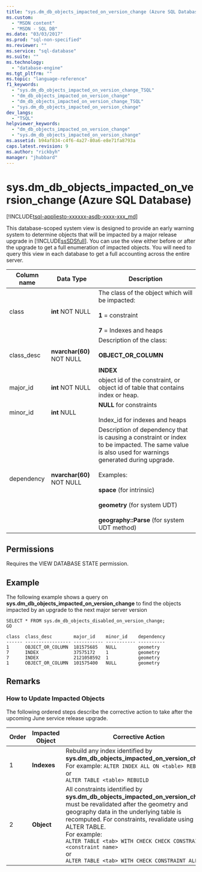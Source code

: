 ```yaml
---
title: "sys.dm_db_objects_impacted_on_version_change (Azure SQL Database) | Microsoft Docs"
ms.custom: 
  - "MSDN content"
  - "MSDN - SQL DB"
ms.date: "03/03/2017"
ms.prod: "sql-non-specified"
ms.reviewer: ""
ms.service: "sql-database"
ms.suite: ""
ms.technology: 
  - "database-engine"
ms.tgt_pltfrm: ""
ms.topic: "language-reference"
f1_keywords: 
  - "sys.dm_db_objects_impacted_on_version_change_TSQL"
  - "dm_db_objects_impacted_on_version_change"
  - "dm_db_objects_impacted_on_version_change_TSQL"
  - "sys.dm_db_objects_impacted_on_version_change"
dev_langs: 
  - "TSQL"
helpviewer_keywords: 
  - "dm_db_objects_impacted_on_version_change"
  - "sys.dm_db_objects_impacted_on_version_change"
ms.assetid: b94af834-c4f6-4a27-80a6-e8e71fa8793a
caps.latest.revision: 9
ms.author: "rickbyh"
manager: "jhubbard"
---
```

# sys.dm_db_objects_impacted_on_version_change (Azure SQL Database)
[!INCLUDE[tsql-appliesto-xxxxxx-asdb-xxxx-xxx_md](../../../relational-databases/reference/system-catalog-views/includes/tsql-appliesto-xxxxxx-asdb-xxxx-xxx-md.md)]

  This database-scoped system view is designed to provide an early warning system to determine objects that will be impacted by a major release upgrade in [!INCLUDE[ssSDSfull](../../../analysis-services/multidimensional-models/includes/sssdsfull-md.md)]. You can use the view either before or after the upgrade to get a full enumeration of impacted objects. You will need to query this view in each database to get a full accounting across the entire server.  
  
|Column name|Data Type|Description|  
|-----------------|---------------|-----------------|  
|class|**int** NOT NULL|The class of the object which will be impacted:<br /><br /> **1** = constraint<br /><br /> **7** = Indexes and heaps|  
|class_desc|**nvarchar(60)** NOT NULL|Description of the class:<br /><br /> **OBJECT_OR_COLUMN**<br /><br /> **INDEX**|  
|major_id|**int** NOT NULL|object id of the constraint, or object id of table that contains index or heap.|  
|minor_id|**int** NULL|**NULL** for constraints<br /><br /> Index_id for indexes and heaps|  
|dependency|**nvarchar(60)** NOT NULL|Description of dependency that is causing a constraint or index to be impacted. The same value is also used for warnings generated during upgrade.<br /><br /> Examples:<br /><br /> **space** (for intrinsic)<br /><br /> **geometry** (for system UDT)<br /><br /> **geography::Parse** (for system UDT method)|  
  
## Permissions  
 Requires the VIEW DATABASE STATE permission.  
  
## Example  
 The following example shows a query on **sys.dm_db_objects_impacted_on_version_change** to find the objects impacted by an upgrade to the next major server version  
  
```  
SELECT * FROM sys.dm_db_objects_disabled_on_version_change;  
GO  
```  
  
```  
class  class_desc        major_id    minor_id    dependency                       
------ ----------------- ----------- ----------- ----------   
1      OBJECT_OR_COLUMN  181575685   NULL        geometry                        
7      INDEX             37575172    1           geometry                        
7      INDEX             2121058592  1           geometry                        
1      OBJECT_OR_COLUMN  101575400   NULL        geometry     
```  
  
## Remarks  
  
### How to Update Impacted Objects  
 The following ordered steps describe the corrective action to take after the upcoming June service release upgrade.  
  
|Order|Impacted Object|Corrective Action|  
|-----------|---------------------|-----------------------|  
|1|**Indexes**|Rebuild any index identified by **sys.dm_db_objects_impacted_on_version_change** For example:  `ALTER INDEX ALL ON <table> REBUILD`<br />or<br />`ALTER TABLE <table> REBUILD`|  
|2|**Object**|All constraints identified by **sys.dm_db_objects_impacted_on_version_change** must be revalidated after the geometry and geography data in the underlying table is recomputed. For constraints, revalidate using ALTER TABLE. <br />For example: <br />`ALTER TABLE <tab> WITH CHECK CHECK CONSTRAINT <constraint name>`<br />or<br />`ALTER TABLE <tab> WITH CHECK CONSTRAINT ALL`|  
  
  